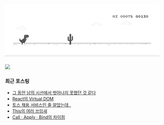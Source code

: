 
# ![dino.gif](./dino.gif)

<img style="height:110px" src="https://user-images.githubusercontent.com/19422885/206861312-7dbd3708-98dc-4b97-82e9-96f25581bc94.gif"></img>

### 최근 포스팅
- [그 동안 남의 시선에서 벗어나지 못했던 것 같다](https://klmhyeonwooo.tistory.com/65)<br>
- [React의 Virtual DOM](https://klmhyeonwooo.tistory.com/64)<br>
- [토스 채용 서비스인 줄 알았는데,,](https://klmhyeonwooo.tistory.com/63)<br>
- [This의 여러 쓰임새](https://klmhyeonwooo.tistory.com/62)<br>
- [Call · Apply · Bind의 차이점](https://klmhyeonwooo.tistory.com/61)<br>
